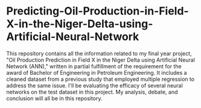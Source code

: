 # Predicting-Oil-Production-in-Field-X-in-the-Niger-Delta-using-Artificial-Neural-Network

This repository contains all the information related to my final year project, "Oil Production Prediction in Field X in the Niger Delta using Artificial Neural Network (ANN)," written in partial fulfillment of the requirement for the award of Bachelor of Engineering in Petroleum Engineering. It includes a cleaned dataset from a previous study that employed multiple regression to address the same issue. I'll be evaluating the efficacy of several neural networks on the test dataset in this project. My analysis, debate, and conclusion will all be in this repository.
